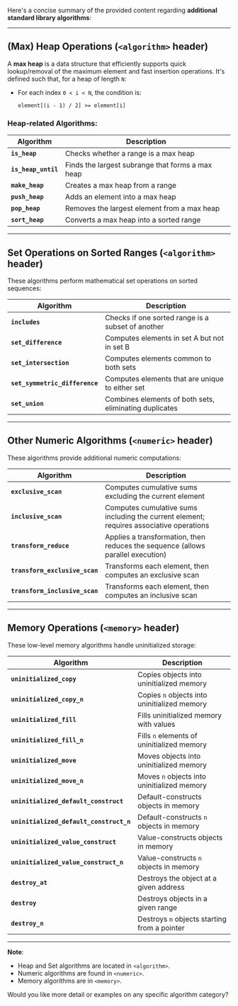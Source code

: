 Here's a concise summary of the provided content regarding **additional standard library algorithms**:

---

## **(Max) Heap Operations (`<algorithm>` header)**

A **max heap** is a data structure that efficiently supports quick lookup/removal of the maximum element and fast insertion operations. It's defined such that, for a heap of length `N`:

- For each index `0 < i < N`, the condition is:
  ```
  element[(i - 1) / 2] >= element[i]
  ```

### Heap-related Algorithms:

| Algorithm           | Description                                          |
|---------------------|------------------------------------------------------|
| **`is_heap`**       | Checks whether a range is a max heap                 |
| **`is_heap_until`** | Finds the largest subrange that forms a max heap     |
| **`make_heap`**     | Creates a max heap from a range                      |
| **`push_heap`**     | Adds an element into a max heap                      |
| **`pop_heap`**      | Removes the largest element from a max heap          |
| **`sort_heap`**     | Converts a max heap into a sorted range              |

---

## **Set Operations on Sorted Ranges (`<algorithm>` header)**

These algorithms perform mathematical set operations on sorted sequences:

| Algorithm                  | Description                                       |
|----------------------------|---------------------------------------------------|
| **`includes`**             | Checks if one sorted range is a subset of another |
| **`set_difference`**       | Computes elements in set A but not in set B       |
| **`set_intersection`**     | Computes elements common to both sets             |
| **`set_symmetric_difference`** | Computes elements that are unique to either set  |
| **`set_union`**            | Combines elements of both sets, eliminating duplicates |

---

## **Other Numeric Algorithms (`<numeric>` header)**

These algorithms provide additional numeric computations:

| Algorithm                     | Description                                                 |
|--------------------------------|-------------------------------------------------------------|
| **`exclusive_scan`**          | Computes cumulative sums excluding the current element      |
| **`inclusive_scan`**          | Computes cumulative sums including the current element; requires associative operations |
| **`transform_reduce`**        | Applies a transformation, then reduces the sequence (allows parallel execution) |
| **`transform_exclusive_scan`**| Transforms each element, then computes an exclusive scan    |
| **`transform_inclusive_scan`**| Transforms each element, then computes an inclusive scan    |

---

## **Memory Operations (`<memory>` header)**

These low-level memory algorithms handle uninitialized storage:

| Algorithm                               | Description                                  |
|-----------------------------------------|----------------------------------------------|
| **`uninitialized_copy`**                | Copies objects into uninitialized memory     |
| **`uninitialized_copy_n`**              | Copies `n` objects into uninitialized memory |
| **`uninitialized_fill`**                | Fills uninitialized memory with values       |
| **`uninitialized_fill_n`**              | Fills `n` elements of uninitialized memory   |
| **`uninitialized_move`**                | Moves objects into uninitialized memory      |
| **`uninitialized_move_n`**              | Moves `n` objects into uninitialized memory  |
| **`uninitialized_default_construct`**   | Default-constructs objects in memory         |
| **`uninitialized_default_construct_n`** | Default-constructs `n` objects in memory     |
| **`uninitialized_value_construct`**     | Value-constructs objects in memory           |
| **`uninitialized_value_construct_n`**   | Value-constructs `n` objects in memory       |
| **`destroy_at`**                        | Destroys the object at a given address       |
| **`destroy`**                           | Destroys objects in a given range            |
| **`destroy_n`**                         | Destroys `n` objects starting from a pointer |

---

**Note**:  
- Heap and Set algorithms are located in `<algorithm>`.
- Numeric algorithms are found in `<numeric>`.
- Memory algorithms are in `<memory>`.

Would you like more detail or examples on any specific algorithm category?